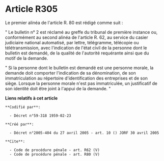# Article R305

Le premier alinéa de l'article R. 80 est rédigé comme suit : 

" Le bulletin n° 2 est réclamé au greffe du tribunal de première instance ou, conformément au second alinéa de l'article R.
62, au service du casier judiciaire national automatisé, par lettre, télégramme, télécopie ou télétransmission, avec
l'indication de l'état civil de la personne dont le bulletin est demandé, de la qualité de l'autorité requérante ainsi que du
motif de la demande. 

" Si la personne dont le bulletin est demandé est une personne morale, la demande doit comporter l'indication de sa
dénomination, de son immatriculation au répertoire d'identification des entreprises et de son siège. Lorsque la personne
morale n'est pas immatriculée, un justificatif de son identité doit être joint à l'appui de la demande. "

**Liens relatifs à cet article**

	**Codifié par**:

	  - Décret n°59-318 1959-02-23

	**Créé par**:

	  - Décret n°2005-404 du 27 avril 2005 - art. 10 () JORF 30 avril 2005

	**Cite**:

	  - Code de procédure pénale - art. R62 (V)
	  - Code de procédure pénale - art. R80 (V)
